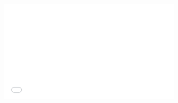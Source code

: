 <iframe width="560" height="315" src="https%3A%2F%2Fi.imgur.com%2FmkGGAeH.mp4" frameborder="0" allowfullscreen></iframe>
